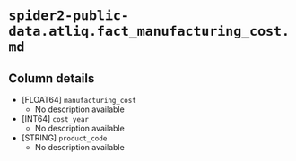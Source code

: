 # `spider2-public-data.atliq.fact_manufacturing_cost.md`

## Column details

* [FLOAT64]    `manufacturing_cost`
  - No description available
* [INT64]    `cost_year`
  - No description available
* [STRING]    `product_code`
  - No description available

